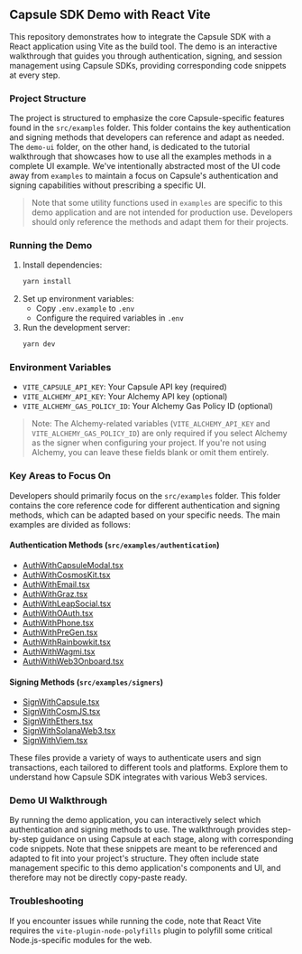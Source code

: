 ## Capsule SDK Demo with React Vite

This repository demonstrates how to integrate the Capsule SDK with a React application using Vite as the build tool. The
demo is an interactive walkthrough that guides you through authentication, signing, and session management using Capsule
SDKs, providing corresponding code snippets at every step.

### Project Structure

The project is structured to emphasize the core Capsule-specific features found in the `src/examples` folder. This
folder contains the key authentication and signing methods that developers can reference and adapt as needed. The
`demo-ui` folder, on the other hand, is dedicated to the tutorial walkthrough that showcases how to use all the examples
methods in a complete UI example. We've intentionally abstracted most of the UI code away from `examples` to maintain a
focus on Capsule's authentication and signing capabilities without prescribing a specific UI.

> Note that some utility functions used in `examples` are specific to this demo application and are not intended for
> production use. Developers should only reference the methods and adapt them for their projects.

### Running the Demo

1. Install dependencies:
   ```bash
   yarn install
   ```
2. Set up environment variables:
   - Copy `.env.example` to `.env`
   - Configure the required variables in `.env`
3. Run the development server:
   ```bash
   yarn dev
   ```

### Environment Variables

- `VITE_CAPSULE_API_KEY`: Your Capsule API key (required)
- `VITE_ALCHEMY_API_KEY`: Your Alchemy API key (optional)
- `VITE_ALCHEMY_GAS_POLICY_ID`: Your Alchemy Gas Policy ID (optional)

> Note: The Alchemy-related variables (`VITE_ALCHEMY_API_KEY` and `VITE_ALCHEMY_GAS_POLICY_ID`) are only required if you
> select Alchemy as the signer when configuring your project. If you're not using Alchemy, you can leave these fields
> blank or omit them entirely.

### Key Areas to Focus On

Developers should primarily focus on the `src/examples` folder. This folder contains the core reference code for
different authentication and signing methods, which can be adapted based on your specific needs. The main examples are
divided as follows:

#### Authentication Methods (`src/examples/authentication`)

- [AuthWithCapsuleModal.tsx](src/examples/authentication/with-capsule-modal.tsx)
- [AuthWithCosmosKit.tsx](src/examples/authentication/with-cosmos-kit.tsx)
- [AuthWithEmail.tsx](src/examples/authentication/with-email.tsx)
- [AuthWithGraz.tsx](src/examples/authentication/with-graz.tsx)
- [AuthWithLeapSocial.tsx](src/examples/authentication/with-leap-social.tsx)
- [AuthWithOAuth.tsx](src/examples/authentication/with-oauth.tsx)
- [AuthWithPhone.tsx](src/examples/authentication/with-phone.tsx)
- [AuthWithPreGen.tsx](src/examples/authentication/with-pregen.tsx)
- [AuthWithRainbowkit.tsx](src/examples/authentication/with-rainbowkit.tsx)
- [AuthWithWagmi.tsx](src/examples/authentication/with-wagmi.tsx)
- [AuthWithWeb3Onboard.tsx](src/examples/authentication/with-web3-onboard.tsx)

#### Signing Methods (`src/examples/signers`)

- [SignWithCapsule.tsx](src/examples/signers/with-capsule-client.tsx)
- [SignWithCosmJS.tsx](src/examples/signers/with-cosmjs.tsx)
- [SignWithEthers.tsx](src/examples/signers/with-ethers.tsx)
- [SignWithSolanaWeb3.tsx](src/examples/signers/with-solana-web3.tsx)
- [SignWithViem.tsx](src/examples/signers/with-viem.tsx)

These files provide a variety of ways to authenticate users and sign transactions, each tailored to different tools and
platforms. Explore them to understand how Capsule SDK integrates with various Web3 services.

### Demo UI Walkthrough

By running the demo application, you can interactively select which authentication and signing methods to use. The
walkthrough provides step-by-step guidance on using Capsule at each stage, along with corresponding code snippets. Note
that these snippets are meant to be referenced and adapted to fit into your project's structure. They often include
state management specific to this demo application's components and UI, and therefore may not be directly copy-paste
ready.

### Troubleshooting

If you encounter issues while running the code, note that React Vite requires the `vite-plugin-node-polyfills` plugin to
polyfill some critical Node.js-specific modules for the web.
